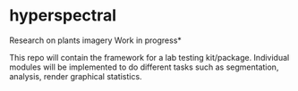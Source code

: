 # hyperspectral
Research on plants imagery
Work in progress*

This repo will contain the framework for a lab testing kit/package.
Individual modules will be implemented to do different tasks such as segmentation, analysis, render graphical statistics.
